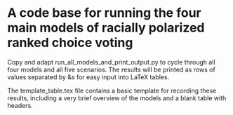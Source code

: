 # A code base for running the four main models of racially polarized ranked choice voting

Copy and adapt run_all_models_and_print_output.py to cycle through all four models and all five scenarios. The results will be printed as rows of values separated by &s for easy input into LaTeX tables.

The template_table.tex file contains a basic template for recording these results, including a very brief overview of the models and a blank table with headers.
